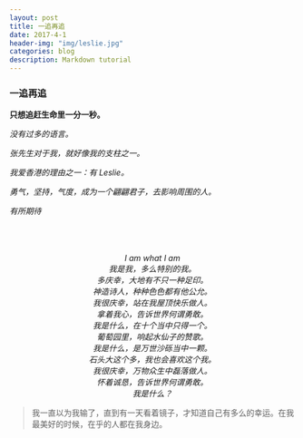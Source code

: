 ```yaml
---
layout: post
title: 一追再追
date: 2017-4-1
header-img: "img/leslie.jpg"  
categories: blog
description: Markdown tutorial
---
```


### 一追再追

**只想追赶生命里一分一秒。**


*没有过多的语言。*

*张先生对于我，就好像我的支柱之一。*

*我爱香港的理由之一：有 Leslie。*

*勇气，坚持，气度，成为一个翩翩君子，去影响周围的人。*

*有所期待*


<br/>
<br/>
<br/>
<center>

<i>
I am what I am

<br/>
我是我，多么特别的我。

<br/>
多庆幸，大地有不只一种足印。

<br/>
神造诗人，种种色色都有他公允。

<br/>
我很庆幸，站在我屋顶快乐做人。

<br/>
拿着我心，告诉世界何谓勇敢。

<br/>
我是什么，在十个当中只得一个。

<br/>
葡萄园里，响起水仙子的赞歌。

<br/>
我是什么，是万世沙砾当中一颗。

<br/>
石头大这个多，我也会喜欢这个我。

<br/>
我很庆幸，万物众生中磊落做人。

<br/>
怀着诚恳，告诉世界何谓勇敢。

<br/>
我是什么？
<br/>

</i>

</center>


> 我一直以为我输了，直到有一天看着镜子，才知道自己有多么的幸运。在我最美好的时候，在乎的人都在我身边。




<br/>
<br/>
<br/>
<br/>
<br/>
<br/>

